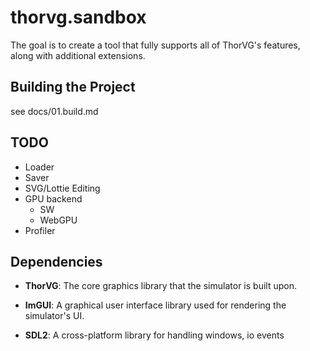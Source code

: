 # thorvg.sandbox

The goal is to create a tool that fully supports all of ThorVG's features, along with additional extensions.

## **Building the Project**

see docs/01.build.md

## **TODO**

- Loader
- Saver
- SVG/Lottie Editing
- GPU backend
    - SW
    - WebGPU
- Profiler

## **Dependencies**

- **ThorVG**: The core graphics library that the simulator is built upon.

- **ImGUI**: A graphical user interface library used for rendering the simulator's UI.

- **SDL2**: A cross-platform library for handling windows, io events
